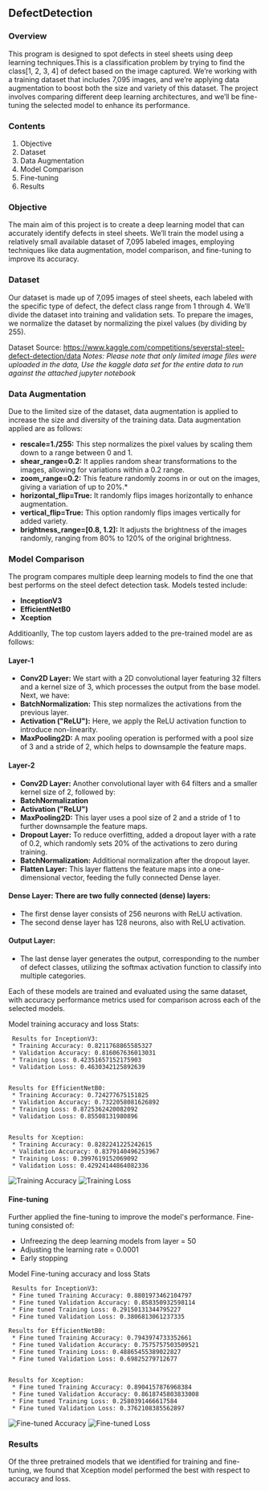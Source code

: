 ## DefectDetection

### Overview  
This program is designed to spot defects in steel sheets using deep learning techniques.This is a classification problem by trying to find the class[1, 2, 3, 4] of defect based on the image captured. We’re working with a training dataset that includes 7,095 images, and we’re applying data augmentation to boost both the size and variety of this dataset. The project involves comparing different deep learning architectures, and we’ll be fine-tuning the selected model to enhance its performance.

### Contents  
1. Objective  
2. Dataset  
3. Data Augmentation  
4. Model Comparison  
5. Fine-tuning   
6. Results  

### Objective  
The main aim of this project is to create a deep learning model that can accurately identify defects in steel sheets. We’ll train the model using a relatively small available dataset of 7,095 labeled images, employing techniques like data augmentation, model comparison, and fine-tuning to improve its accuracy.

### Dataset  
Our dataset is made up of 7,095 images of steel sheets, each labeled with the specific type of defect, the defect class range from 1 through 4. We’ll divide the dataset into training and validation sets. To prepare the images, we normalize the dataset by normalizing the pixel values (by dividing by 255). 

Dataset Source: https://www.kaggle.com/competitions/severstal-steel-defect-detection/data
_Notes: Please note that only limited image files were uploaded in the data, Use the kaggle data set for the entire data to run against the attached jupyter notebook_

### Data Augmentation
Due to the limited size of the dataset, data augmentation is applied to increase the size and diversity of the training data. Data augmentation applied are as follows:

*	__rescale=1./255:__ This step normalizes the pixel values by scaling them down to a range between 0 and 1.
*	__shear_range=0.2:__ It applies random shear transformations to the images, allowing for variations within a 0.2 range. 
*   __zoom_range=0.2:__ This feature randomly zooms in or out on the images, giving a variation of up to 20%.*  
*   __horizontal_flip=True:__ It randomly flips images horizontally to enhance augmentation. 
*   __vertical_flip=True:__ This option randomly flips images vertically for added variety. 
*   __brightness_range=[0.8, 1.2]:__ It adjusts the brightness of the images randomly, ranging from 80% to 120% of the original brightness.

### Model Comparison
The program compares multiple deep learning models to find the one that best performs on the steel defect detection task. Models tested include:
 * __InceptionV3__
 * __EfficientNetB0__
 * __Xception__

Additioanlly, The top custom layers added to the pre-trained model are as follows:

#### Layer-1 
* __Conv2D Layer:__ We start with a 2D convolutional layer featuring 32 filters and a kernel size of 3, which processes the output from the base model. Next, we have:
* __BatchNormalization:__ This step normalizes the activations from the previous layer.
* __Activation ("ReLU"):__ Here, we apply the ReLU activation function to introduce non-linearity.
* __MaxPooling2D:__ A max pooling operation is performed with a pool size of 3 and a stride of 2, which helps to downsample the feature maps.

#### Layer-2
* __Conv2D Layer:__ Another convolutional layer with 64 filters and a smaller kernel size of 2, followed by:
* __BatchNormalization__
* __Activation ("ReLU")__
* __MaxPooling2D:__ This layer uses a pool size of 2 and a stride of 1 to further downsample the feature maps.
* __Dropout Layer:__ To reduce overfitting, added a dropout layer with a rate of 0.2, which randomly sets 20% of the activations to zero during training.
* __BatchNormalization:__ Additional normalization after the dropout layer.
* __Flatten Layer:__ This layer flattens the feature maps into a one-dimensional vector, feeding the fully connected Dense layer.

#### Dense Layer: There are two fully connected (dense) layers:
* The first dense layer consists of 256 neurons with ReLU activation.
* The second dense layer has 128 neurons, also with ReLU activation.

#### Output Layer: 
* The last dense layer generates the output, corresponding to the number of defect classes, utilizing the softmax activation function to classify into multiple categories.

Each of these models are trained and evaluated using the same dataset, with accuracy performance metrics used for comparison across each of the selected models.

 Model training accuracy and loss Stats:
```
 Results for InceptionV3:
 * Training Accuracy: 0.8211768865585327
 * Validation Accuracy: 0.816067636013031
 * Training Loss: 0.42351657152175903
 * Validation Loss: 0.4630342125892639


Results for EfficientNetB0:
 * Training Accuracy: 0.724277675151825
 * Validation Accuracy: 0.7322058081626892
 * Training Loss: 0.8725362420082092
 * Validation Loss: 0.85508131980896


Results for Xception:
 * Training Accuracy: 0.8282241225242615
 * Validation Accuracy: 0.8379140496253967
 * Training Loss: 0.3997619152069092
 * Validation Loss: 0.42924144864082336
```
![Training Accuracy](images/TrainingModels_Accuracy.png)
![Training Loss](images/TrainingModels_Loss.png)

#### Fine-tuning
Further applied the fine-tuning to improve the model's performance. Fine-tuning consisted of:
 * Unfreezing the deep learning models from layer = 50
 * Adjusting the learning rate = 0.0001
 * Early stopping

 Model Fine-tuning accuracy and loss Stats

```
 Results for InceptionV3:
 * Fine tuned Training Accuracy: 0.8801973462104797
 * Fine tuned Validation Accuracy: 0.858350932598114
 * Fine tuned Training Loss: 0.29150131344795227
 * Fine tuned Validation Loss: 0.3806813061237335

Results for EfficientNetB0:
 * Fine tuned Training Accuracy: 0.7943974733352661
 * Fine tuned Validation Accuracy: 0.7575757503509521
 * Fine tuned Training Loss: 0.48865455389022827
 * Fine tuned Validation Loss: 0.69825279712677


Results for Xception:
 * Fine tuned Training Accuracy: 0.8904157876968384
 * Fine tuned Validation Accuracy: 0.8618745803833008
 * Fine tuned Training Loss: 0.2580391466617584
 * Fine tuned Validation Loss: 0.3762108385562897
 ```
 ![Fine-tuned Accuracy](images/FineTunedModels_Accuracy.png)
![Fine-tuned Loss](images/FineTunedModels_Loss.png)

### Results
Of the three pretrained models that we identified for training and fine-tuning, we found that Xception model performed the best with respect to accuracy and loss.
